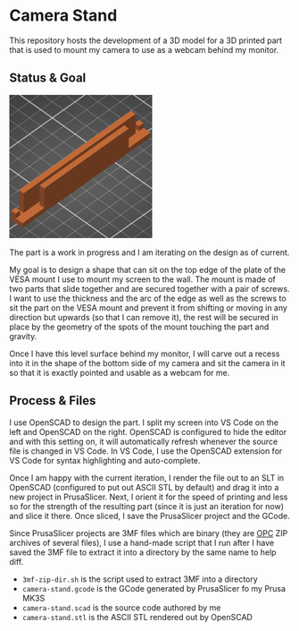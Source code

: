 # Camera Stand

This repository hosts the development of a 3D model for a 3D printed part that
is used to mount my camera to use as a webcam behind my monitor.

## Status & Goal

![](camera-stand.3mf/Metadata/thumbnail.png)

The part is a work in progress and I am iterating on the design as of current.

My goal is to design a shape that can sit on the top edge of the plate of the
VESA mount I use to mount my screen to the wall. The mount is made of two parts
that slide together and are secured together with a pair of screws. I want to
use the thickness and the arc of the edge as well as the screws to sit the part
on the VESA mount and prevent it from shifting or moving in any direction but
upwards (so that I can remove it), the rest will be secured in place by the
geometry of the spots of the mount touching the part and gravity.

Once I have this level surface behind my monitor, I will carve out a recess into
it in the shape of the bottom side of my camera and sit the camera in it so that
it is exactly pointed and usable as a webcam for me.

## Process & Files

I use OpenSCAD to design the part. I split my screen into VS Code on the left
and OpenSCAD on the right. OpenSCAD is configured to hide the editor and with
this setting on, it will automatically refresh whenever the source file is
changed in VS Code. In VS Code, I use the OpenSCAD extension for VS Code for
syntax highlighting and auto-complete.

Once I am happy with the current iteration, I render the file out to an SLT in
OpenSCAD (configured to put out ASCII STL by default) and drag it into a new
project in PrusaSlicer. Next, I orient it for the speed of printing and less so
for the strength of the resulting part (since it is just an iteration for now)
and slice it there. Once sliced, I save the PrusaSlicer project and the GCode.

Since PrusaSlicer projects are 3MF files which are binary (they are [OPC] ZIP
archives of several files), I use a hand-made script that I run after I have
saved the 3MF file to extract it into a directory by the same name to help diff.

[OPC]: https://en.wikipedia.org/wiki/Open_Packaging_Conventions

- `3mf-zip-dir.sh` is the script used to extract 3MF into a directory
- `camera-stand.gcode` is the GCode generated by PrusaSlicer fo my Prusa MK3S
- `camera-stand.scad` is the source code authored by me
- `camera-stand.stl` is the ASCII STL rendered out by OpenSCAD
